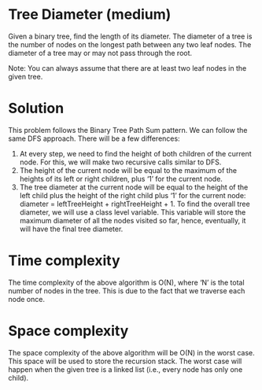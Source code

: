 # Tree Diameter (medium) 
Given a binary tree, find the length of its diameter. The diameter of a tree is the number of nodes on the longest path between any two leaf nodes. The diameter of a tree may or may not pass through the root.

Note: You can always assume that there are at least two leaf nodes in the given tree.

# Solution 
This problem follows the Binary Tree Path Sum pattern. We can follow the same DFS approach. There will be a few differences:

1. At every step, we need to find the height of both children of the current node. For this, we will make two recursive calls similar to DFS.
2. The height of the current node will be equal to the maximum of the heights of its left or right children, plus ‘1’ for the current node.
3. The tree diameter at the current node will be equal to the height of the left child plus the height of the right child plus ‘1’ for the current node: diameter = leftTreeHeight + rightTreeHeight + 1. To find the overall tree diameter, we will use a class level variable. This variable will store the maximum diameter of all the nodes visited so far, hence, eventually, it will have the final tree diameter.

# Time complexity 
The time complexity of the above algorithm is O(N), where ‘N’ is the total number of nodes in the tree. This is due to the fact that we traverse each node once.

# Space complexity 
The space complexity of the above algorithm will be O(N) in the worst case. This space will be used to store the recursion stack. The worst case will happen when the given tree is a linked list (i.e., every node has only one child).